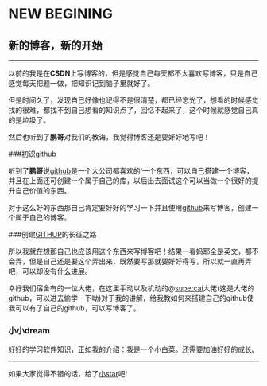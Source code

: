 # NEW BEGINING

## 新的博客，新的开始

----

以前的我是在**CSDN**上写博客的，但是感觉自己每天都不太喜欢写博客，只是自己感觉每天把题一做，把知识记到脑子里就好了。



但是时间久了，发现自己好像也记得不是很清楚，都已经忘光了，想看的时候感觉找的很难，都找不到自己想看的知识点了，回忆不起来了，这个时候就感觉自己真的是垃圾了。



然后也听到了**鹏哥**对我们的教诲，我觉得博客还是要好好地写吧！

###初识github

听到了**鹏哥**说[github](www.github.com)是一个大公司都喜欢的‘一个东西，可以自己搭建一个博客，并且在上面还可创建一个属于自己的库，以后出去面试这个可以当做一个很好的提升自己价值的东西。



对于这么好的东西那自己肯定要好好的学习一下并且使用[github](www.github.com)来写博客，创建一个属于自己的博客。

###创建[GITHUP](www.github.com)的长征之路

所以我就在想那自己也应该用这个东西来写博客吧！结果一看妈耶全是英文，都不会弄，但是自己还是要这个弄出来，既然要写那就要好好得写，所以就一直再弄吧，可以却没有什么进展。



幸好我们宿舍有的一位大佬，在这里手动以及机动的@[supercai](http://supercai.top)大佬(这是大佬的github，可以进去偷学一下呦)对于我的讲解，给我教如何来搭建自己的github使我可以有了自己的github，可以写博客了。



### 小小dream

好好的学习软件知识，正如我的介绍：我是一个小白菜。还需要加油好好的成长。



---



如果大家觉得不错的话，给了[小star](https://github.com/YKitty)吧!









